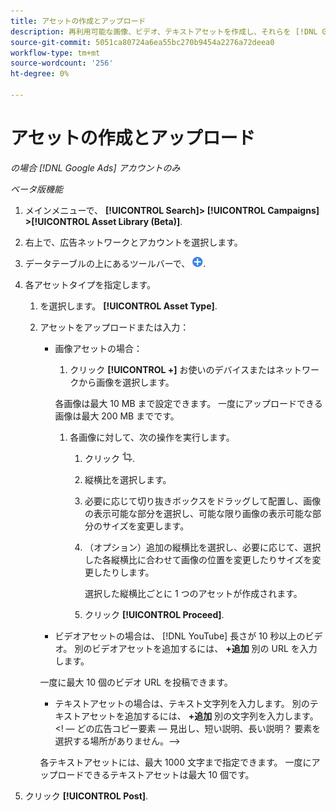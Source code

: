 ```yaml
---
title: アセットの作成とアップロード
description: 再利用可能な画像、ビデオ、テキストアセットを作成し、それらを [!DNL Google Ads] アカウントレベルのアセットライブラリ。
source-git-commit: 5051ca80724a6ea55bc270b9454a2276a72deea0
workflow-type: tm+mt
source-wordcount: '256'
ht-degree: 0%

---
```


# アセットの作成とアップロード

*の場合 [!DNL Google Ads] アカウントのみ*

*ベータ版機能*

1. メインメニューで、 **[!UICONTROL Search]> [!UICONTROL Campaigns] >[!UICONTROL Asset Library (Beta)]**.

1. 右上で、広告ネットワークとアカウントを選択します。

1. データテーブルの上にあるツールバーで、 ![アップロード](/help/search-social-commerce/assets/add.png "アップロード").

1. 各アセットタイプを指定します。

   1. を選択します。 **[!UICONTROL Asset Type]**.

   1. アセットをアップロードまたは入力：

      * 画像アセットの場合：

         1. クリック **[!UICONTROL +]** お使いのデバイスまたはネットワークから画像を選択します。

        各画像は最大 10 MB まで設定できます。 一度にアップロードできる画像は最大 200 MB までです。

         1. 各画像に対して、次の操作を実行します。

            1. クリック ![切り抜き](/help/search-social-commerce/assets/crop.png "切り抜き").

            1. 縦横比を選択します。

            1. 必要に応じて切り抜きボックスをドラッグして配置し、画像の表示可能な部分を選択し、可能な限り画像の表示可能な部分のサイズを変更します。

            1. （オプション）追加の縦横比を選択し、必要に応じて、選択した各縦横比に合わせて画像の位置を変更したりサイズを変更したりします。

               選択した縦横比ごとに 1 つのアセットが作成されます。

            1. クリック **[!UICONTROL Proceed]**.

      * ビデオアセットの場合は、 [!DNL YouTube] 長さが 10 秒以上のビデオ。 別のビデオアセットを追加するには、 **+追加** 別の URL を入力します。

      一度に最大 10 個のビデオ URL を投稿できます。

      * テキストアセットの場合は、テキスト文字列を入力します。 別のテキストアセットを追加するには、 **+追加** 別の文字列を入力します。&lt;! — どの広告コピー要素 — 見出し、短い説明、長い説明？ 要素を選択する場所がありません。—>

      各テキストアセットには、最大 1000 文字まで指定できます。 一度にアップロードできるテキストアセットは最大 10 個です。

1. クリック **[!UICONTROL Post]**.
